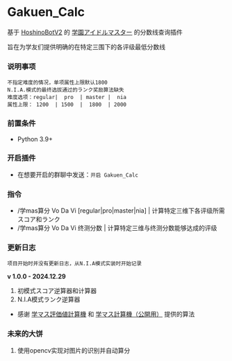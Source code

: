 # Gakuen_Calc

基于 [HoshinoBotV2](https://github.com/Ice-Cirno/HoshinoBot) 的 [学園アイドルマスター](https://gakuen.idolmaster-official.jp/) 的分数线查询插件

旨在为学友们提供明确的在特定三围下的各评级最低分数线

### 说明事项
```
不指定难度的情况，单项属性上限默认1800
N.I.A.模式的最终选拔通过的ランク奖励算法缺失
难度选项：regular|  pro  | master |  nia
属性上限： 1200  | 1500  |  1800  | 2000
```
### 前置条件

- Python 3.9+

### 开启插件

- 在想要开启的群聊中发送：```开启 Gakuen_Calc```

### 指令

- /学mas算分 Vo Da Vi [regular|pro|master|nia]  |  计算特定三维下各评级所需スコア和ランク
- /学mas算分 Vo Da Vi 终测分数  |   计算特定三维与终测分数能够达成的评级

### 更新日志

`项目开始时并没有更新日志，从N.I.A模式实装时开始记录`

**v 1.0.0 - 2024.12.29**
1. 初模式スコア逆算器和计算器
2. N.I.A模式ランク逆算器
- 感谢 [学マス評価値計算機](https://gkms-calc.netlify.app/) 和 
[学マス計算機（公開用）](https://docs.google.com/spreadsheets/d/1eEdzfHGi7iXpohR-UHr5-W1z7PcYBqQr8OAV7gcvhR8/edit?gid=0#gid=0)
 提供的算法

### 未来的大饼

1. 使用opencv实现对图片的识别并自动算分